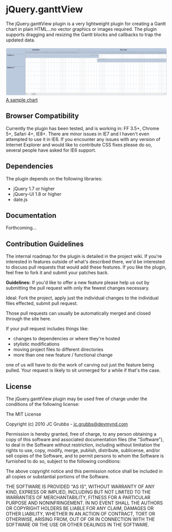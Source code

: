 jQuery.ganttView
================

The jQuery.ganttView plugin is a very lightweight plugin for creating a Gantt chart in plain HTML...no vector graphics or images required.  The plugin supports dragging and resizing the Gantt blocks and callbacks to trap the updated data.

[![Sample Gantt](https://raw.githubusercontent.com/thegrubbsian/jquery.ganttView/master/example/jquery-ganttview.png) A sample chart](http://thegrubbsian.github.io/jquery.ganttView/example/index.html)


Browser Compatibility
---------------------
Currently the plugin has been tested, and is working in: FF 3.5+, Chrome 5+, Safari 4+, IE8+.  There are minor issues in IE7 and I haven't even attempted to use it in IE6.  If you encounter any issues with any version of Internet Explorer and would like to contribute CSS fixes please do so, several people have asked for IE6 support.


Dependencies
------------
The plugin depends on the following libraries:

- jQuery 1.7 or higher
- jQuery-UI 1.8 or higher
- date.js


Documentation
-------------
Forthcoming...


Contribution Guidelines
------------
The internal roadmap for the plugin is detailed in the project wiki. If you're interested in features outside of what's described there, we'd be interested to discuss pull requests that would add these features.  If you like the plugin, feel free to fork it and submit your patches back.

**Guidelines:** If you'd like to offer a new feature please help us out by submitting the pull request with only the fewest changes necessary. 

Ideal: Fork the project, apply just the individual changes to the individual files effected, submit pull request. 

Those pull requests can usually be automatically merged and closed through the site here. 

If your pull request includes things like:

- changes to dependencies or where they're hosted
- stylistic modifications
- moving project files to different directories
- more than one new feature / functional change

one of us will have to do the work of carving out just the feature being pulled. Your request is likely to sit unmerged for a while if that's the case. 


License
-------
The jQuery.ganttView plugin may be used free of charge under the conditions 
of the following license:

The MIT License

Copyright (c) 2010 JC Grubbs - jc.grubbs@devmynd.com

Permission is hereby granted, free of charge, to any person obtaining a copy
of this software and associated documentation files (the "Software"), to deal
in the Software without restriction, including without limitation the rights
to use, copy, modify, merge, publish, distribute, sublicense, and/or sell
copies of the Software, and to permit persons to whom the Software is
furnished to do so, subject to the following conditions:

The above copyright notice and this permission notice shall be included in
all copies or substantial portions of the Software.

THE SOFTWARE IS PROVIDED "AS IS", WITHOUT WARRANTY OF ANY KIND, EXPRESS OR
IMPLIED, INCLUDING BUT NOT LIMITED TO THE WARRANTIES OF MERCHANTABILITY,
FITNESS FOR A PARTICULAR PURPOSE AND NONINFRINGEMENT. IN NO EVENT SHALL THE
AUTHORS OR COPYRIGHT HOLDERS BE LIABLE FOR ANY CLAIM, DAMAGES OR OTHER
LIABILITY, WHETHER IN AN ACTION OF CONTRACT, TORT OR OTHERWISE, ARISING FROM,
OUT OF OR IN CONNECTION WITH THE SOFTWARE OR THE USE OR OTHER DEALINGS IN
THE SOFTWARE.
